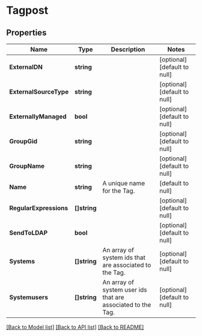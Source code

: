 # Tagpost

## Properties
Name | Type | Description | Notes
------------ | ------------- | ------------- | -------------
**ExternalDN** | **string** |  | [optional] [default to null]
**ExternalSourceType** | **string** |  | [optional] [default to null]
**ExternallyManaged** | **bool** |  | [optional] [default to null]
**GroupGid** | **string** |  | [optional] [default to null]
**GroupName** | **string** |  | [optional] [default to null]
**Name** | **string** | A unique name for the Tag. | [default to null]
**RegularExpressions** | **[]string** |  | [optional] [default to null]
**SendToLDAP** | **bool** |  | [optional] [default to null]
**Systems** | **[]string** | An array of system ids that are associated to the Tag. | [optional] [default to null]
**Systemusers** | **[]string** | An array of system user ids that are associated to the Tag. | [optional] [default to null]

[[Back to Model list]](../README.md#documentation-for-models) [[Back to API list]](../README.md#documentation-for-api-endpoints) [[Back to README]](../README.md)


